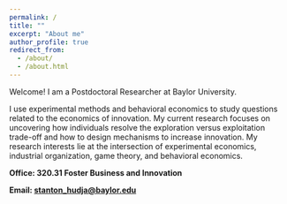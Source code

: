 ```yaml
---
permalink: /
title: ""
excerpt: "About me"
author_profile: true
redirect_from: 
  - /about/
  - /about.html
---
```


<p></p>

Welcome! I am a Postdoctoral Researcher at Baylor University. 

I use experimental methods and behavioral economics to study questions related to the economics of innovation. My current research focuses on uncovering how individuals resolve the exploration versus exploitation trade-off and how to design mechanisms to increase innovation. My research interests lie at the intersection of experimental economics, industrial organization, game theory, and behavioral economics.


<b> Office: <b/> 320.31 Foster Business and Innovation

Email: stanton_hudja@baylor.edu

